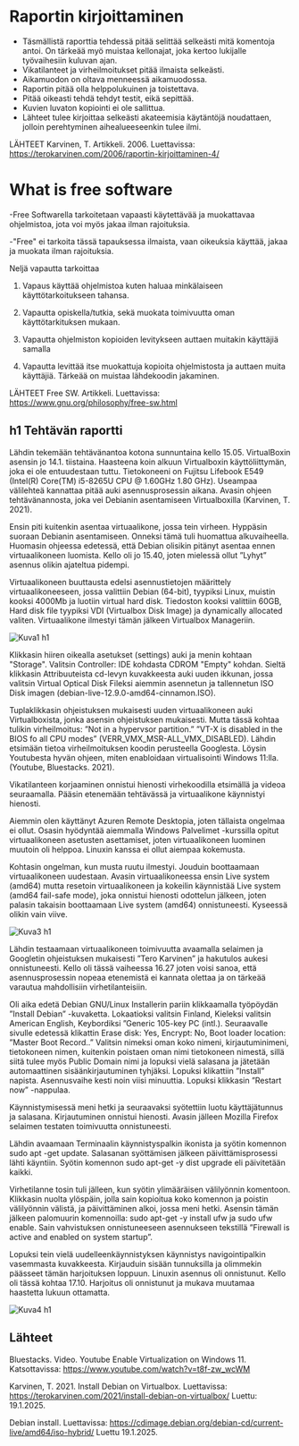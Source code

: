# Raportin kirjoittaminen
- Täsmällistä raporttia tehdessä pitää selittää selkeästi mitä komentoja antoi. On tärkeää myö muistaa kellonajat, joka kertoo lukijalle työvaihesiin kuluvan ajan.
- Vikatilanteet ja virheilmoitukset pitää ilmaista selkeästi.
- Aikamuodon on oltava menneessä aikamuodossa.
- Raportin pitää olla helppolukuinen ja toistettava.
- Pitää oikeasti tehdä tehdyt testit, eikä sepittää.
- Kuvien luvaton kopiointi ei ole sallittua.
- Lähteet tulee kirjoittaa selkeästi akateemisia käytäntöjä noudattaen, jolloin perehtyminen aihealueeseenkin tulee ilmi.

LÄHTEET 
Karvinen, T. Artikkeli. 2006. Luettavissa: https://terokarvinen.com/2006/raportin-kirjoittaminen-4/

# What is free software

-Free Softwarella tarkoitetaan vapaasti käytettävää ja muokattavaa ohjelmistoa, jota voi myös jakaa ilman rajoituksia.

-"Free" ei tarkoita tässä tapauksessa ilmaista, vaan oikeuksia käyttää, jakaa ja muokata ilman rajoituksia.

Neljä vapautta tarkoittaa

1. Vapaus käyttää ohjelmistoa kuten haluaa minkälaiseen käyttötarkoitukseen tahansa.

2. Vapautta opiskella/tutkia, sekä muokata toimivuutta oman käyttötarkituksen mukaan.

3. Vapautta ohjelmiston kopioiden levitykseen auttaen muitakin käyttäjiä samalla

4. Vapautta levittää itse muokattuja kopioita ohjelmistosta ja auttaen muita käyttäjiä. Tärkeää on muistaa lähdekoodin jakaminen.

LÄHTEET 
Free SW. Artikkeli. Luettavissa: https://www.gnu.org/philosophy/free-sw.html

## h1 Tehtävän raportti
Lähdin tekemään tehtävänantoa kotona sunnuntaina kello 15.05. VirtualBoxin asensin jo 14.1. tiistaina. Haasteena koin alkuun Virtualboxin käyttöliittymän, joka ei ole entuudestaan tuttu. Tietokoneeni on Fujitsu Lifebook E549 (Intel(R) Core(TM) i5-8265U CPU @ 1.60GHz  1.80 GHz).
Useampaa välilehteä kannattaa pitää auki asennusprosessin aikana. Avasin ohjeen tehtävänannosta, joka vei Debianin asentamiseen Virtualboxilla (Karvinen, T. 2021).  

Ensin piti kuitenkin asentaa virtuaalikone, jossa tein virheen. Hyppäsin suoraan Debianin asentamiseen. Onneksi tämä tuli huomattua alkuvaiheella. 
Huomasin ohjeessa edetessä, että Debian olisikin pitänyt asentaa ennen virtuaalikoneen luomista. Kello oli jo 15.40, joten mielessä ollut ”Lyhyt” asennus olikin ajateltua pidempi. 

Virtuaalikoneen buuttausta edelsi asennustietojen määrittely virtuaalikoneeseen, jossa valittiin Debian (64-bit), tyypiksi Linux, muistin kooksi 4000Mb ja luotiin virtual hard disk. Tiedoston kooksi valittiin 60GB, Hard disk file tyypiksi VDI (Virtualbox Disk Image) ja dynamically allocated valiten. Virtuaalikone ilmestyi tämän jälkeen Virtualbox Manageriin.

![Kuva1 h1](https://github.com/user-attachments/assets/d2f944b4-2781-4c00-a69f-4aa0e548ac8d)

Klikkasin hiiren oikealla asetukset (settings) auki ja menin kohtaan "Storage". Valitsin Controller: IDE kohdasta CDROM "Empty" kohdan. Sieltä klikkasin Attribuuteista cd-levyn kuvakkeesta auki uuden ikkunan, jossa valitsin Virtual Optical Disk Fileksi aiemmin asennetun ja tallennetun ISO Disk imagen (debian-live-12.9.0-amd64-cinnamon.ISO).

Tuplaklikkasin ohjeistuksen mukaisesti uuden virtuaalikoneen auki Virtualboxista, jonka asensin ohjeistuksen mukaisesti. Mutta tässä kohtaa tulikin virheilmoitus: ”Not in a hypervsor partition.” ”VT-X is disabled in the BIOS fo all CPU modes” (VERR_VMX_MSR-ALL_VMX_DISABLED).
Lähdin etsimään tietoa virheilmoituksen koodin perusteella Googlesta. Löysin Youtubesta hyvän ohjeen, miten enabloidaan virtualisointi Windows 11:lla. (Youtube, Bluestacks. 2021). 

Vikatilanteen korjaaminen onnistui hienosti virhekoodilla etsimällä ja videoa seuraamalla. Pääsin etenemään tehtävässä ja virtuaalikone käynnistyi hienosti.

Aiemmin olen käyttänyt Azuren Remote Desktopia, joten tällaista ongelmaa ei ollut. Osasin hyödyntää aiemmalla Windows Palvelimet -kurssilla opitut virtuaalikoneen asetusten asettamiset, joten virtuaalikoneen luominen muutoin oli helppoa. Linuxin kanssa ei ollut aiempaa kokemusta.

Kohtasin ongelman, kun musta ruutu ilmestyi. Jouduin boottaamaan virtuaalikoneen uudestaan. Avasin virtuaalikoneessa ensin Live system (amd64) mutta resetoin virtuaalikoneen ja kokeilin käynnistää Live system (amd64 fail-safe mode), joka onnistui hienosti odottelun jälkeen, joten palasin takaisin boottaamaan Live system (amd64) onnistuneesti. Kyseessä olikin vain viive.

![Kuva3 h1](https://github.com/user-attachments/assets/30db276e-0f68-43c9-9c36-e1605d673f89)

Lähdin testaamaan virtuaalikoneen toimivuutta avaamalla selaimen ja Googletin ohjeistuksen mukaisesti ”Tero Karvinen” ja hakutulos aukesi onnistuneesti. Kello oli tässä vaiheessa 16.27 joten voisi sanoa, että asennusprosessin nopeaa etenemistä ei kannata olettaa ja on tärkeää varautua mahdollisiin virhetilanteisiin. 

Oli aika edetä Debian GNU/Linux Installerin pariin klikkaamalla työpöydän ”Install Debian” -kuvaketta. Lokaatioksi valitsin Finland, Kieleksi valitsin American English, Keybordiksi ”Generic 105-key PC (intl.).
Seuraavalle sivulle edetessä klikattin Erase disk: Yes, Encrypt: No, Boot loader location: ”Master Boot Record..” Valitsin nimeksi oman koko nimeni, kirjautuminimeni, tietokoneen nimen, kuitenkin poistaen oman nimi tietokoneen nimestä, sillä siitä tulee myös Public Domain nimi ja lopuksi vielä salasana ja jätetään automaattinen sisäänkirjautuminen tyhjäksi. Lopuksi klikattiin ”Install” napista. Asennusvaihe kesti noin viisi minuuttia. Lopuksi klikkasin ”Restart now” -nappulaa.

Käynnistymisessä meni hetki ja seuraavaksi syötettiin luotu käyttäjätunnus ja salasana. Kirjautuminen onnistui hienosti. Avasin jälleen Mozilla Firefox selaimen testaten toimivuutta onnistuneesti. 

Lähdin avaamaan Terminaalin käynnistyspalkin ikonista ja syötin komennon sudo apt -get update. Salasanan syöttämisen jälkeen päivittämisprosessi lähti käyntiin. 
Syötin komennon sudo apt-get -y dist upgrade eli päivitetään kaikki. 

Virhetilanne tosin tuli jälleen, kun syötin ylimääräisen välilyönnin komentoon. Klikkasin nuolta ylöspäin, jolla sain kopioitua koko komennon ja poistin välilyönnin välistä, ja päivittäminen alkoi, jossa meni hetki. 
Asensin tämän jälkeen palomuurin komennoilla: sudo apt-get -y install ufw ja sudo ufw enable. Sain vahvistuksen onnistuneeseen asennukseen tekstillä ”Firewall is active and enabled on system startup”. 

Lopuksi tein vielä uudelleenkäynnistyksen käynnistys navigointipalkin vasemmasta kuvakkeesta. Kirjauduin sisään tunnuksilla ja olimmekin päässeet tämän harjoituksen loppuun. Linuxin asennus oli onnistunut. Kello oli tässä kohtaa 17.10. Harjoitus oli onnistunut ja mukava muutamaa haastetta lukuun ottamatta.

![Kuva4 h1](https://github.com/user-attachments/assets/4ac4e746-42a5-48a2-9f1a-9002af51043a)

## Lähteet 

Bluestacks. Video. Youtube Enable Virtualization on Windows 11.
Katsottavissa: https://www.youtube.com/watch?v=t8f-zw_wcWM

Karvinen, T. 2021. Install Debian on Virtualbox. Luettavissa: https://terokarvinen.com/2021/install-debian-on-virtualbox/ Luettu: 19.1.2025.

Debian install. Luettavissa: https://cdimage.debian.org/debian-cd/current-live/amd64/iso-hybrid/ Luettu 19.1.2025.
